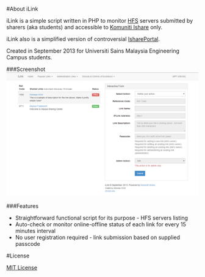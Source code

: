 #About iLink

iLink is a simple script written in PHP to monitor [HFS](http://www.rejetto.com/hfs/) servers submitted by sharers (aka students) and accessible to [Komuniti Ishare](https://www.facebook.com/groups/komuniti.ishare/) only.

iLink also is a simplified version of controversial [IsharePortal](https://wayi.me/ishareportal/in-memories/).

Created in September 2013 for Universiti Sains Malaysia Engineering Campus students.

###Screenshot
![Screenshot](screenshot.png)

###Features

* Straightforward functional script for its purpose - HFS servers listing
* Auto-check or monitor online-offline status of each link for every 15 minutes interval
* No user registration required - link submission based on supplied passcode

#License

[MIT License](http://heiswayi.github.io/mit-license)